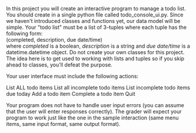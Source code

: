 In this project you will create an interactive program to manage a todo list. You should create in a single python file called todo_console_ui.py. Since we haven't introduced classes and functions yet, our data model will be simple. Your "todo list" must be a list of 3-tuples where each tuple has the following form:
<br>(completed, description, due date/time)<br>
where <i>completed</i> is a boolean, <i>description</i> is a string and <i>due date/time</i> is a datetime.datetime object. Do not create your own classes for this project. The idea here is to get used to working with lists and tuples so if you skip ahead to classes, you'll defeat the purpose.

Your user interface must include the following actions:

List ALL todo items
List all incomplete todo items
List incomplete todo items due today
Add a todo item
Complete a todo item
Quit

Your program does not have to handle user input errors (you can assume that the user will enter responses correctly).
The grader will expect your program to work just like the one in the sample interaction (same menu items, same input format, same output format).
